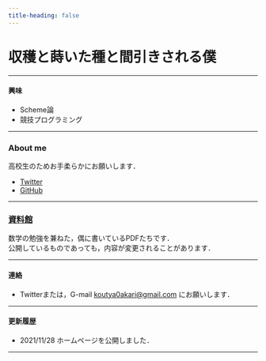 ```yaml
---
title-heading: false
---
```

<!-- Global site tag (gtag.js) - Google Analytics -->
<script async src="https://www.googletagmanager.com/gtag/js?id=UA-212193483-1"></script>
<script>
  window.dataLayer = window.dataLayer || [];
  function gtag(){dataLayer.push(arguments);}
  gtag('js', new Date());

  gtag('config', 'UA-212193483-1');
</script>

# 収穫と蒔いた種と間引きされる僕

---

#### 興味

- Scheme論
- 競技プログラミング<br />

---
### About me
高校生のためお手柔らかにお願いします．
 - [Twitter](https://twitter.com/akari0koutya)
 - [GitHub](https://github.com/koutya0akari)

---
### [資料館](documents)

数学の勉強を兼ねた，偶に書いているPDFたちです．<br />
公開しているものであっても，内容が変更されることがあります．

---
#### 連絡 
 - Twitterまたは，G-mail koutya0akari@gmail.com にお願いします．

---

#### 更新履歴
 - 2021/11/28 ホームページを公開しました．<br />

---

